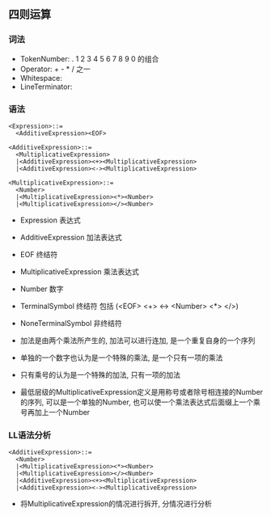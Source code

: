 ## 四则运算

### 词法

- TokenNumber:
  . 1 2 3 4 5 6 7 8 9 0 的组合
- Operator: + - * / 之一
- Whitespace: <SP>
- LineTerminator: <LF> <CR>

### 语法

```
<Expression>::=              
  <AdditiveExpression><EOF>   

<AdditiveExpression>::=
  <MultiplicativeExpression>
  |<AdditiveExpression><+><MultiplicativeExpression>
  |<AdditiveExpression><-><MultiplicativeExpression>

<MultiplicativeExpression>::=
  <Number>
  |<MultiplicativeExpression><*><Number>
  |<MultiplicativeExpression></><Number>
```

- Expression 表达式
- AdditiveExpression 加法表达式 
- EOF 终结符
- MultiplicativeExpression 乘法表达式
- Number 数字

- TerminalSymbol 终结符 包括 (\<EOF> \<+> \<-> \<Number> \<*> \</>) 
- NoneTerminalSymbol 非终结符

- 加法是由两个乘法所产生的, 加法可以进行连加, 是一个重复自身的一个序列
- 单独的一个数字也认为是一个特殊的乘法, 是一个只有一项的乘法
- 只有乘号的认为是一个特殊的加法, 只有一项的加法
- 最低层级的MultiplicativeExpression定义是用称号或者除号相连接的Number的序列, 可以是一个单独的Number, 也可以使一个乘法表达式后面缀上一个乘号再加上一个Number

### LL语法分析

```
<AdditiveExpression>::=
  <Number>
  |<MultiplicativeExpression><*><Number>
  |<MultiplicativeExpression></><Number>
  |<AdditiveExpression><+><MultiplicativeExpression>
  |<AdditiveExpression><-><MultiplicativeExpression>
```

- 将MultiplicativeExpression的情况进行拆开, 分情况进行分析